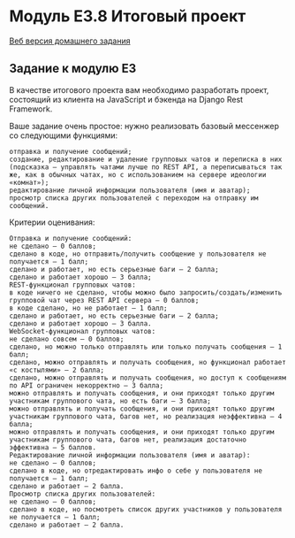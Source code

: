 # Модуль E3.8 Итоговый проект

[Веб версия домашнего задания](https://skripkalisa.github.io/SF_PythonFS_Frontend/E3/index.html)

## Задание к модулю E3

В качестве итогового проекта вам необходимо разработать проект, состоящий из клиента на JavaScript и бэкенда на Django Rest Framework.

Ваше задание очень простое: нужно реализовать базовый мессенжер со следующими функциями:

    отправка и получение сообщений;
    создание, редактирование и удаление групповых чатов и переписка в них (подсказка — управлять чатами лучше по REST API, а переписываться так же, как в обычных чатах, но с использованием на сервере идеологии «комнат»);
    редактирование личной информации пользователя (имя и аватар);
    просмотр списка других пользователей с переходом на отправку им сообщений.

Критерии оценивания:

    Отправка и получение сообщений:
    не сделано — 0 баллов;
    сделано в коде, но отправить/получить сообщение у пользователя не получается — 1 балл;
    сделано и работает, но есть серьезные баги — 2 балла;
    сделано и работает хорошо — 3 балла;
    REST-функционал групповых чатов:
    в коде ничего не сделано, чтобы можно было запросить/создать/изменить групповой чат через REST API сервера — 0 баллов;
    в коде сделано, но не работает — 1 балл;
    сделано и работает, но есть серьезные баги — 2 балла;
    сделано и работает хорошо — 3 балла.
    WebSocket-функционал групповых чатов:
    не сделано совсем — 0 баллов;
    сделано, но можно только отправлять или только получать сообщения — 1 балл;
    сделано, можно отправлять и получать сообщения, но функционал работает «с костылями» — 2 балла;
    сделано, можно отправлять и получать сообщения, но доступ к сообщениям по API ограничен некорректно — 3 балла;
    можно отправлять и получать сообщения, и они приходят только другим участникам группового чата, но есть баги — 3 балла;
    можно отправлять и получать сообщения, и они приходят только другим участникам группового чата, багов нет, но реализация неэффективна — 4 балла;
    можно отправлять и получать сообщения, и они приходят только другим участникам группового чата, багов нет, реализация достаточно эффективна — 5 баллов.
    Редактирование личной информации пользователя (имя и аватар):
    не сделано — 0 баллов;
    сделано в коде, но отредактировать инфо о себе у пользователя не получается — 1 балл;
    сделано и работает — 2 балла.
    Просмотр списка других пользователей:
    не сделано — 0 баллов;
    сделано в коде, но посмотреть список других участников у пользователя не получается — 1 балл;
    сделано и работает — 2 балла.
